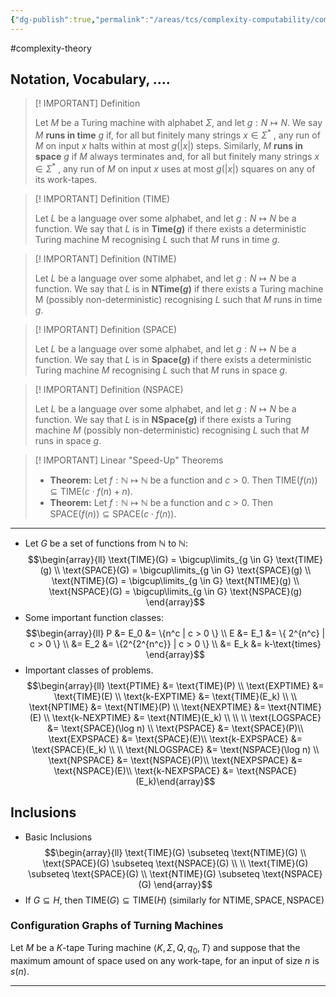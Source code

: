 ```yaml
---
{"dg-publish":true,"permalink":"/areas/tcs/complexity-computability/complexity-theory/"}
---
```


#complexity-theory 
## Notation, Vocabulary, ....

> [! IMPORTANT] Definition
> 
> Let $M$ be a Turing machine with alphabet $\Sigma$, and let $g : N \mapsto N$. We say $M$ **runs in time** $g$ if, for all but finitely many strings $x \in \Sigma^{*}$ , any run of $M$ on input $x$ halts within at most $g(|x|)$ steps. Similarly, $M$ **runs in space** $g$ if $M$ always terminates and, for all but finitely many strings $x \in \Sigma^{*}$ , any run of $M$ on input $x$ uses at most $g(|x|)$ squares on any of its work-tapes.

> [! IMPORTANT] Definition (TIME)
> 
> Let $L$ be a language over some alphabet, and let $g : N \mapsto N$ be a function. We say that $L$ is in **Time($g$)** if there exists a deterministic Turing machine M recognising $L$ such that $M$ runs in time $g$.

> [! IMPORTANT] Definition (NTIME)
> 
> Let $L$ be a language over some alphabet, and let $g : N \mapsto N$ be a function. We say that $L$ is in **NTime($g$)** if there exists a Turing machine M (possibly non-deterministic) recognising $L$ such that $M$ runs in time $g$.

> [! IMPORTANT] Definition (SPACE)
> 
> Let $L$ be a language over some alphabet, and let $g : N \mapsto N$ be a function. We say that $L$ is in **Space($g$)** if there exists a deterministic Turing machine $M$ recognising $L$ such that $M$ runs in space $g$.

> [! IMPORTANT] Definition (NSPACE)
> 
> Let $L$ be a language over some alphabet, and let $g : N \mapsto N$ be a function. We say that $L$ is in **NSpace($g$)** if there exists a Turing machine $M$ (possibly non-deterministic) recognising $L$ such that $M$ runs in space $g$.

> [! IMPORTANT] Linear "Speed-Up" Theorems
> 
> * **Theorem:** Let $f: \mathbb{N} \mapsto \mathbb{N}$ be a function and $c>0$. Then $\text{TIME}(f(n)) \subseteq \text{TIME}(c \cdot f(n) + n)$.
> * **Theorem:** Let $f: \mathbb{N} \mapsto \mathbb{N}$ be a function and $c>0$. Then $\text{SPACE}(f(n)) \subseteq \text{SPACE}(c \cdot f(n))$.

---

* Let $G$ be a set of functions from $\mathbb{N}$ to $\mathbb{N}$: $$\begin{array}{ll} \text{TIME}(G)  = \bigcup\limits_{g \in G} \text{TIME}(g)  \\ \text{SPACE}(G) = \bigcup\limits_{g \in G} \text{SPACE}(g) \\ \text{NTIME}(G)  = \bigcup\limits_{g \in G} \text{NTIME}(g) \\ \text{NSPACE}(G) = \bigcup\limits_{g \in G} \text{NSPACE}(g) \end{array}$$
* Some important function classes: $$\begin{array}{ll} P &= E_0 &= \{n^c | c > 0 \} \\ E &= E_1 &= \{ 2^{n^c}  | c > 0 \} \\ &= E_2 &= \{2^{2^{n^c}} | c > 0 \}  \\ &= E_k &=  k-\text{times} \end{array}$$
* Important classes of problems. $$\begin{array}{ll} \text{PTIME} &= \text{TIME}(P) \\ \text{EXPTIME} &= \text{TIME}(E) \\ \text{k-EXPTIME} &= \text{TIME}(E_k) \\ \\ \text{NPTIME} &= \text{NTIME}(P) \\ \text{NEXPTIME} &= \text{NTIME}(E) \\ \text{k-NEXPTIME} &= \text{NTIME}(E_k) \\ \\ \\ \text{LOGSPACE} &= \text{SPACE}(\log n) \\ \text{PSPACE} &= \text{SPACE}(P)\\ \text{EXPSPACE} &= \text{SPACE}(E)\\ \text{k-EXPSPACE} &= \text{SPACE}(E_k) \\ \\ \text{NLOGSPACE} &= \text{NSPACE}(\log n) \\ \text{NPSPACE} &= \text{NSPACE}(P)\\ \text{NEXPSPACE} &= \text{NSPACE}(E)\\ \text{k-NEXPSPACE} &= \text{NSPACE}(E_k)\end{array}$$
## Inclusions

* Basic Inclusions$$\begin{array}{ll} \text{TIME}(G) \subseteq \text{NTIME}(G) \\ \text{SPACE}(G) \subseteq \text{NSPACE}(G) \\ \\ \text{TIME}(G) \subseteq \text{SPACE}(G) \\ \text{NTIME}(G) \subseteq \text{NSPACE}(G) \end{array}$$
* If $G \subseteq H$, then $\text{TIME}(G) \subseteq \text{TIME}(H)$ (similarly for $\text{NTIME}, \text{SPACE}, \text{NSPACE}$)

### Configuration Graphs of Turning Machines
Let $M$ be a $K$-tape Turing machine $\langle K, \Sigma, Q, q_0,T \rangle$ and suppose that the maximum amount of space used on any work-tape, for an input of size $n$ is $s(n)$.

---
